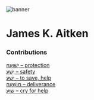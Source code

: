 <html><body><img id="banner" src="/sahd/images/banners/banner.png" alt="banner" /></body></html>

# **James K. Aitken**


### Contributions
[יְשׁוּעָה – protection](../words/protection.md)<br>[יֵשַׁע – safety](../words/safety.md)<br>[ישׁע – to save, help](../words/to_save,_help.md)<br>[מוֹשָׁעָה – deliverance](../words/deliverance.md)<br>[שוּעַ – cry for help](../words/cry_for_help.md)<br>